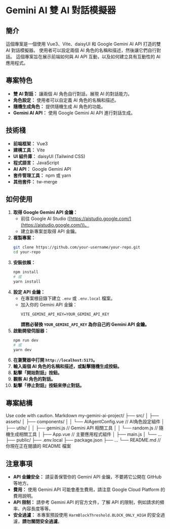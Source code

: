 # Gemini AI 雙 AI 對話模擬器

## 簡介

這個專案是一個使用 Vue3、Vite、daisyUI 和 Google Gemini AI API 打造的雙 AI 對話模擬器。
使用者可以設定兩個 AI 角色的名稱和描述，然後讓它們自行對話。
這個專案旨在展示前端如何與 AI API 互動，以及如何建立具有互動性的 AI 應用程式。

## 專案特色

*   **雙 AI 對話：** 讓兩個 AI 角色自行對話，展現 AI 的對話能力。
*   **角色設定：** 使用者可以自定義 AI 角色的名稱和描述。
*   **隨機生成角色：** 提供隨機生成 AI 角色的功能。
*   **Gemini AI API：** 使用 Google Gemini AI API 進行對話生成。

## 技術棧

*   **前端框架：** Vue3
*   **建構工具：** Vite
*   **UI 組件庫：** daisyUI (Tailwind CSS)
*   **程式語言：** JavaScript
*   **AI API：** Google Gemini API
*   **套件管理工具：** npm 或 yarn
*   **其他套件：** tw-merge

## 如何使用

1.  **取得 Google Gemini API 金鑰：**
    *   前往 Google AI Studio ([https://aistudio.google.com/](https://aistudio.google.com/))。
    *   建立新專案並取得 API 金鑰。
2.  **複製專案：**
    ```bash
    git clone https://github.com/your-username/your-repo.git
    cd your-repo
    ```
3.  **安裝依賴：**
    ```bash
    npm install
    # 或
    yarn install
    ```
4.  **設定 API 金鑰：**
    *   在專案根目錄下建立 `.env` 或 `.env.local` 檔案。
    *   加入你的 Gemini API 金鑰：
        ```
        VITE_GEMINI_API_KEY=YOUR_GEMINI_API_KEY
        ```
        **請務必替換 `YOUR_GEMINI_API_KEY` 為你自己的 Gemini API 金鑰。**
5.  **啟動開發伺服器：**
    ```bash
    npm run dev
    # 或
    yarn dev
    ```
6.  **在瀏覽器中打開 `http://localhost:5173`。**
7.  **輸入兩個 AI 角色的名稱和描述，或點擊隨機生成按鈕。**
8.  **點擊「開始對話」按鈕。**
9.  **觀察 AI 角色的對話。**
10. **點擊「停止對話」按鈕來停止對話。**

## 專案結構
Use code with caution.
Markdown
my-gemini-ai-project/
├── src/
│ ├── assets/
│ ├── components/
│ │ └── AIAgentConfig.vue // AI角色設定組件
│ ├── utils/
│ │ ├── gemini.js // Gemini API 相關工具
│ │ └── random.js // 隨機生成相關工具
│ ├── App.vue // 主要應用程式組件
│ ├── main.js
│ └── ...
├── public/
├── .env.local
├── package.json
├── ...
└── README.md // 你現在正在閱讀的 README 檔案

## 注意事項

*   **API 金鑰安全：** 請妥善保管你的 Gemini API 金鑰，不要將它公開在 GitHub 等地方。
*   **費用：** 使用 Gemini API 可能會產生費用，請注意 Google Cloud Platform 的費用說明。
*   **API 限制：** 請參考 Gemini API 的官方文件，了解 API 的限制，例如請求的頻率、內容長度等等。
*   **安全過濾：** 本專案預設使用 `HarmBlockThreshold.BLOCK_ONLY_HIGH` 的安全過濾，**請勿關閉安全過濾**。
